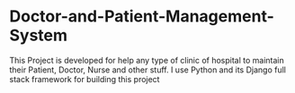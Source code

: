 # Doctor-and-Patient-Management-System
This Project is developed for help any type of clinic of hospital to maintain their Patient, Doctor, Nurse and other stuff. I use Python and its Django full stack framework for building this project 
